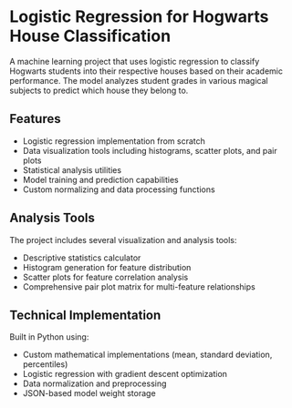 # Logistic Regression for Hogwarts House Classification

A machine learning project that uses logistic regression to classify Hogwarts students into their respective houses based on their academic performance. The model analyzes student grades in various magical subjects to predict which house they belong to.

## Features

- Logistic regression implementation from scratch
- Data visualization tools including histograms, scatter plots, and pair plots
- Statistical analysis utilities
- Model training and prediction capabilities
- Custom normalizing and data processing functions

## Analysis Tools

The project includes several visualization and analysis tools:
- Descriptive statistics calculator
- Histogram generation for feature distribution
- Scatter plots for feature correlation analysis
- Comprehensive pair plot matrix for multi-feature relationships

## Technical Implementation

Built in Python using:
- Custom mathematical implementations (mean, standard deviation, percentiles)
- Logistic regression with gradient descent optimization
- Data normalization and preprocessing
- JSON-based model weight storage